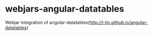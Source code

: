 webjars-angular-datatables
==========================

Webjar integration of angular-datatables(http://l-lin.github.io/angular-datatables)
